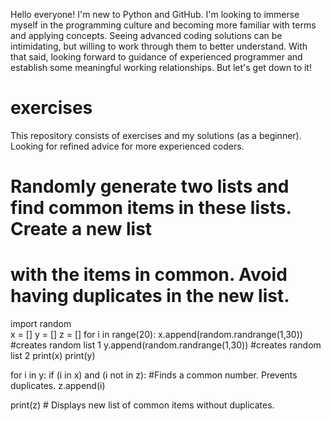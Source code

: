 Hello everyone! I'm new to Python and GitHub. I'm looking to immerse myself in the 
programming culture and becoming more familiar with terms and applying concepts.
Seeing advanced coding solutions can be intimidating, but willing to work through them
to better understand. With that said, looking forward to guidance of experienced programmer and establish some meaningful working relationships. But let's get down to it!


# exercises
This repository consists of exercises and my solutions (as a beginner). Looking for refined advice for more experienced coders.

# Randomly generate two lists and find common items in these lists. Create a new list
# with the items in common. Avoid having duplicates in the new list. 

import random    
x = []
y = []
z = []
for i in range(20):
    x.append(random.randrange(1,30)) #creates random list 1
    y.append(random.randrange(1,30)) #creates random list 2
print(x) 
print(y)

for i in y:
    if (i in x) and (i not in z): #Finds a common number. Prevents duplicates.
        z.append(i) 

print(z) # Displays new list of common items without duplicates.

